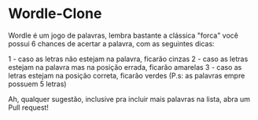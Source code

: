 # Wordle-Clone

Wordle é um jogo de palavras, lembra bastante a clássica "forca"
você possui 6 chances de acertar a palavra, com as seguintes dicas:

1 - caso as letras não estejam na palavra, ficarão cinzas
2 - caso as letras estejam na palavra mas na posição errada, ficarão amarelas
3 - caso as letras estejam na posição correta, ficarão verdes
(P.s: as palavras empre possuem 5 letras)

Ah, qualquer sugestão, inclusive pra incluir mais palavras na lista, abra um Pull request!

